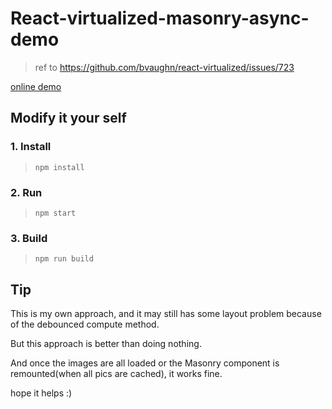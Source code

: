 # React-virtualized-masonry-async-demo
> ref to https://github.com/bvaughn/react-virtualized/issues/723

[online demo](http://chuxdesign.com/playground/react-virtualized-masonry-async-demo/)

## Modify it your self
### 1. Install
> `npm install`

### 2. Run
> `npm start`

### 3. Build
> `npm run build`

## Tip
This is my own approach, and it may still has some layout problem because of the debounced compute method.

But this approach is better than doing nothing. 

And once the images are all loaded or the Masonry component is remounted(when all pics are cached), it works fine. 
 
hope it helps :)